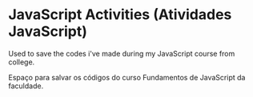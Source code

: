 # JavaScript Activities (Atividades JavaScript)

Used to save the codes i've made during my JavaScript course from college.

Espaço para salvar os códigos do curso Fundamentos de JavaScript da faculdade.
